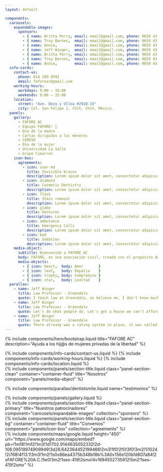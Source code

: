 ```yaml
---
layout: default

components:
  carousels:
    expandable-images:
      sponsors:
        - { name: Britta Perry, email: email@gmail.com, phone: 9659 43 21 }
        - { name: Troy Barnes,  email: email@gmail.com, phone: 9659 43 21 }
        - { name: Annie,        email: email@gmail.com, phone: 9659 43 21 }
        - { name: Jeff Winger,  email: email@gmail.com, phone: 9659 43 21 }
        - { name: Britta Perry, email: email@gmail.com, phone: 9659 43 21 }
        - { name: Troy Barnes,  email: email@gmail.com, phone: 9659 43 21 }
        - { name: Annie,        email: email@gmail.com, phone: 9659 43 21 }
  info-cards:
    contact-us:
      phone: 614 289 8591
      email: faforeac@gmail.com
    working-hours:
      workdays: 9:00 – 18:00
      weekends: 9:00 – 15:00
    location:
      street: "Ave. Deza y Ulloa #2910-19"
      city: Col. San Felipe 1, Chih, Chih, México.
  panels:
    gallery:
      - FAFORE AC
      - Equipo FAFORE! 💪
      - Día de la madre
      - Cartas dirigidas a los menores
      - CERESO
      - Día de la mujer
      - Universidad La Salle
      - Grupo Cimarron
    icon-box:
      agreements:
        - icon: user-md
          title: Invisible braces
          description: Lorem ipsum dolor sit amet, consectetur adipisicing elit. Quam minima, itaque molestiae ut ratione unde?
        - icon: diamond
          title: Cosmetic Dentistry
          description: Lorem ipsum dolor sit amet, consectetur adipisicing elit. Quam minima, itaque molestiae ut ratione unde?
        - icon: flask
          title: Stain removal
          description: Lorem ipsum dolor sit amet, consectetur adipisicing elit. 
        - icon: globe
          title: Dentures
          description: Lorem ipsum dolor sit amet, consectetur adipisicing elit. Quam minima, itaque molestiae ut ratione unde?
        - icon: ambulance
          title: Emergency Calls
          description: Lorem ipsum dolor sit amet, consectetur adipisicing elit. Quam minima, itaque molestiae ut ratione unde?
        - icon: bed
          title: Sedation
          description: Lorem ipsum dolor sit amet, consectetur adipisicing elit. Quam minima, itaque molestiae ut ratione unde?
    media-object:
      subtitle: Bienvenido a FAFORE AC
      body: FAFORE, es una asociación civil, creada con el propósito de brindar las herramientas necesarias,  para que las niñas, niños y adolescentes, hij@s de mujeres privadas de la libertad, puedan enfrentar las adversidades que se les presentan día a día, obstaculizando su desarrollo, al no contar con uno de los pilares fundamentales en su  vida, su MADRE.
      media-objects:
        - { icon: heart,  body: Amor       }
        - { icon: leaf,   body: Empatia    }
        - { icon: trophy, body: Compromiso }
        - { icon: star,   body: Lealtad    }
  parallax:
    - name: Jeff Winger
      title: Law Professor - Greendale
      quote: I teach law at Greendale, so believe me, I don't know much about law.
    - name: Jeff Winger
      title: Law Professor - Greendale
      quote: Let's do what people do. Let's get a house we can't afford and a dog that makes us angry.
    - name: Jeff Winger
      title: Law Professor - Greendale
      quote: There already was a rating system in place, it was called 'Cool People Get More,' and it was working fine.
---
```

{% include components/hero/bootstrap.liquid 
   title="FAFORE AC"
   description="Ayuda a los hij@s de mujeres privadas de la libertad"
%}

<div class="three-shade-col">
  {% include components/info-cards/contact-us.liquid %}
  {% include components/info-cards/working-hours.liquid %}
  {% include components/info-cards/location.liquid %}
</div>

<div id="nosotros">
  {% include components/panels/section-title.liquid
     class="panel-section-clean"
     container="container-fluid"
     title="Nosotros"
     component="panels/media-object"
  %}
</div>

{% include components/parallax/dentistsmile.liquid 
   name="testimonios"
%}

<div id="galeria" class="gallery">
  {% include components/panels/gallery.liquid %}
</div>

<div id="patrocinadores">
  {% include components/panels/section-title.liquid
     class="panel-section-primary"
     title="Nuestros patrocinadores"
     component="carousels/expandable-images"
     collection="sponsors"
  %}
</div>

<div id="convenios">
  {% include components/panels/section-title.liquid
     class="panel-section-bg"
     container="container-fluid"
     title="Convenios"
     component="panels/icon-box"
     collection="agreements"
  %}
</div>

<div id="localizanos" style="height: 450px">
  {% include components/maps/google.liquid
     height="450"
     url="https://www.google.com/maps/embed?pb=!1m18!1m12!1m3!1d1702.9144635052332!2d-106.09519974909949!3d28.642364452199466!2m3!1f0!2f0!3f0!3m2!1i1024!2i768!4f13.1!3m3!1m2!1s0x86ea4375b348b18b%3A0x156e120bfd807a84!2sFAFORE%20A.C.!5e0!3m2!1ses-419!2smx!4v1694552735812!5m2!1ses-419!2smx"
  %}
</div>
